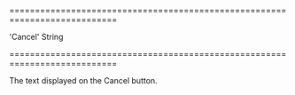 ===========================================================================
<!--default-->'Cancel'<!--/default-->
<!--type-->String<!--/type-->
===========================================================================

<!--shortDescription-->
The text displayed on the Cancel button.
<!--/shortDescription-->

<!--fullDescription-->

<!--/fullDescription-->